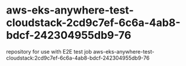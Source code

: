 # aws-eks-anywhere-test-cloudstack-2cd9c7ef-6c6a-4ab8-bdcf-242304955db9-76
repository for use with E2E test job aws-eks-anywhere-test-cloudstack:2cd9c7ef-6c6a-4ab8-bdcf-242304955db9-76
